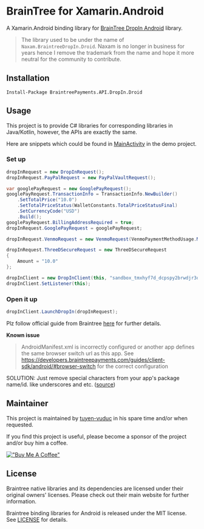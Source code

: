 # BrainTree for Xamarin.Android

A Xamarin.Android binding library for [BrainTree DropIn Android](https://mvnrepository.com/artifact/com.braintreepayments.api/drop-in) library.

> The library used to be under the name of `Naxam.BraintreeDropIn.Droid`. Naxam is no longer in business for years hence I remove the trademark from the name and hope it more neutral for the community to contribute.

## Installation

```
Install-Package BraintreePayments.API.DropIn.Droid
```

## Usage

This project is to provide C# libraries for corresponding libraries in Java/Kotlin, however, the APIs are exactly the same.

Here are snippets which could be found in [MainActivity](./samples/DropInQs/MainActivity.cs) in the demo project.
### Set up
```c#
dropInRequest = new DropInRequest();
dropInRequest.PayPalRequest = new PayPalVaultRequest();

var googlePayRequest = new GooglePayRequest();
googlePayRequest.TransactionInfo = TransactionInfo.NewBuilder()
    .SetTotalPrice("10.0")
    .SetTotalPriceStatus(WalletConstants.TotalPriceStatusFinal)
    .SetCurrencyCode("USD")
    .Build();
googlePayRequest.BillingAddressRequired = true;
dropInRequest.GooglePayRequest = googlePayRequest;

dropInRequest.VenmoRequest = new VenmoRequest(VenmoPaymentMethodUsage.MultiUse);

dropInRequest.ThreeDSecureRequest = new ThreeDSecureRequest
{
    Amount = "10.0"
};

dropInClient = new DropInClient(this, "sandbox_tmxhyf7d_dcpspy2brwdjr3qn");
dropInClient.SetListener(this);
```

### Open it up

```c#
dropInClient.LaunchDropIn(dropInRequest);
```


Plz follow official guide from Braintree [here](https://developer.paypal.com/braintree/docs/start/hello-client) for further details.

**Known issue**

> AndroidManifest.xml is incorrectly configured or another app defines the same browser switch url as this app. See https://developers.braintreepayments.com/guides/client-sdk/android/#browser-switch for the correct configuration

SOLUTION: Just remove special characters from your app's package name/id. like underscores and etc. ([source](https://www.appsloveworld.com/flutter/100/40/braintreebrowserswitchactivity-missing-incorrectly-configured-in-androidmanifest))

## Maintainer
This project is maintained by [tuyen-vuduc](https://github.com/tuyen-vuduc) in his spare time and/or when requested.<br>

If you find this project is useful, please become a sponsor of the project and/or buy him a coffee.

[!["Buy Me A Coffee"](https://www.buymeacoffee.com/assets/img/custom_images/orange_img.png)](https://www.buymeacoffee.com/tuyen.vuduc)

## License

Braintree native libraries and its dependencies are licensed under their original owners' licenses. Please check out their main website for further information.

Braintree binding libraries for Android is released under the MIT license.
See [LICENSE](./LICENSE) for details.